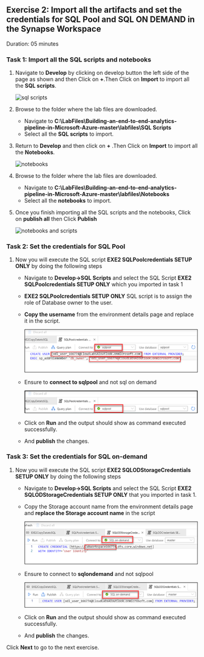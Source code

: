 ## Exercise 2: Import all the artifacts and set the credentials for SQL Pool and SQL ON DEMAND in the Synapse Workspace

Duration: 05 minutes

### Task 1: Import all the SQL scripts and notebooks

1. Navigate to **Develop** by clicking on develop button the left side of the page as shown and then Click on **+**.Then Click on **Import** to import all the **SQL scripts**.

   ![sql scripts ](images/011.png)
   
2. Browse to the folder where the lab files are downloaded.

   - Navigate to **C:\LabFiles\Building-an-end-to-end-analytics-pipeline-in-Microsoft-Azure-master\labfiles\SQL Scripts**
   - Select all the **SQL scripts** to import.

3. Return to **Develop** and then click on **+** .Then Click on **Import** to import all the **Notebooks**.

   ![notebooks ](images/011.png)
   
4. Browse to the folder where the lab files are downloaded.
   
   - Navigate to **C:\LabFiles\Building-an-end-to-end-analytics-pipeline-in-Microsoft-Azure-master\labfiles\Notebooks**
   - Select all the **notebooks** to import.
   
5. Once you finish importing all the SQL scripts and the notebooks, Click on **publish all** then Click **Publish**
   
   ![notebooks and scripts ](images/13.png)
   
### Task 2: Set the credentials for SQL Pool

1. Now you will execute the SQL script **EXE2 SQLPoolcredentials SETUP ONLY** by doing the following steps
     
    - Navigate to **Develop->SQL Scripts** and select the SQL Script **EXE2 SQLPoolcredentials SETUP ONLY** which you imported in task 1
    
    - **EXE2 SQLPoolcredentials SETUP ONLY** SQL script is to assign the role of Database owner to the user.
    
   - **Copy the username** from the environment details page and replace it in the script.
     
     ![sql pool cred ](images/014.png)
     
    - Ensure to **connect to sqlpool** and not sql on demand
    
      ![sqlpool  ](images/sqlpool.png)
       
    - Click on **Run** and the output should show as command executed successfully.
    
    - And **publish** the changes.
    
    
    
### Task 3: Set the credentials for SQL on-demand
   
1. Now you will execute the SQL script **EXE2 SQLODStorageCredentials SETUP ONLY** by doing the following steps
    
    - Navigate to **Develop->SQL Scripts** and select the SQL Script **EXE2 SQLODStorageCredentials SETUP ONLY** that you imported in task 1.
    - Copy the Storage account name from the environment details page and **replace the Storage account name** in the script
    
      ![sql on-demand cred ](images/015.png)

    - Ensure to connect to **sqlondemand** and not sqlpool
    
        ![sql ondemand ](images/ondemand.png)

    
    - Click on **Run** and the output should show as command executed successfully.
    
    - And **publish** the changes.
 
 Click **Next** to go to the next exercise.
